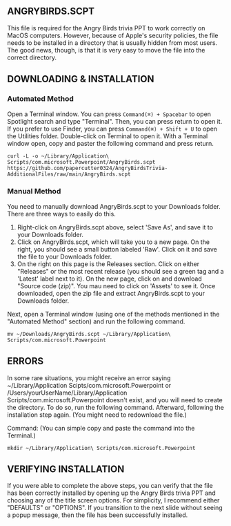 ## ANGRYBIRDS.SCPT
This file is required for the Angry Birds trivia PPT to work correctly on MacOS computers. However, because of Apple's security policies, the file needs to be installed in a directory that is usually hidden from most users. The good news, though, is that it is very easy to move the file into the correct directory.

## DOWNLOADING & INSTALLATION
### Automated Method
Open a Terminal window. You can press `Command(⌘) + Spacebar` to open Spotlight search and type "Terminal". Then, you can press return to open it. If you prefer to use Finder, you can press `Command(⌘) + Shift + U` to open the Utilities folder. Double-click on Terminal to open it. With a Terminal window open, copy and paster the following command and press return.

`curl -L -o ~/Library/Application\ Scripts/com.microsoft.Powerpoint/AngryBirds.scpt https://github.com/papercutter0324/AngryBirdsTrivia-AdditionalFiles/raw/main/AngryBirds.scpt`

### Manual Method
You need to manually download AngryBirds.scpt to your Downloads folder. There are three ways to easily do this.
   1. Right-click on AngryBirds.scpt above, select 'Save As', and save it to your Downloads folder.
   2. Click on AngryBirds.scpt, which will take you to a new page. On the right, you should see a small button labeled 'Raw'. Click on it and save the file to your Downloads folder.
   3. On the right on this page is the Releases section. Click on either "Releases" or the most recent release (you should see a green tag and a 'Latest' label next to it). On the new page, click on and download "Source code (zip)". You mau need to click on 'Assets' to see it. Once downloaded, open the zip file and extract AngryBirds.scpt to your Downloads folder.

Next, open a Terminal window (using one of the methods mentioned in the "Automated Method" section) and run the following command.

`mv ~/Downloads/AngryBirds.scpt ~/Library/Application\ Scripts/com.microsoft.Powerpoint`

## ERRORS
In some rare situations, you might receive an error saying ~/Library/Application Scipts/com.microsoft.Powerpoint or /Users/yourUserName/Library/Application Scripts/com.microsoft.Powerpoint doesn't exist, and you will need to create the directory. To do so, run the following command. Afterward, following the installation step again. (You might need to redownload the file.)

Command: (You can simple copy and paste the command into the Terminal.)

`mkdir ~/Library/Application\ Scripts/com.microsoft.Powerpoint`

## VERIFYING INSTALLATION
If you were able to complete the above steps, you can verify that the file has been correctly installed by opening up the Angry Birds trivia PPT and choosing any of the title screen options. For simplicity, I recommend either "DEFAULTS" or "OPTIONS". If you transition to the next slide without seeing a popup message, then the file has been successfully installed.
